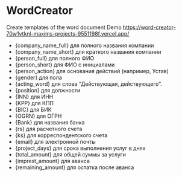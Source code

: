 # WordCreator
Create templates of the word document
Demo https://word-creator-70w1vtknl-maxims-projects-9551198f.vercel.app/

- {company_name_full} для полного названия компании
- {company_name_short} для краткого названия компании
- {person_full} для полного ФИО
- {person_short} для ФИО с инициалами
- {person_action} для основания действий (например, Устав)
- {gender} для пола
- {acting_word} для слова “Действующая, действующего”. 
- {position} для должности
- {INN} для ИНН
- {KPP} для КПП
- {BIC} для БИК
- {OGRN} для ОГРН
- {Bank} для названия банка
- {rs} для расчетного счета
- {ks} для корреспондентского счета
- {email} для электронной почты
- {project_days} для срока выполнения услуг в днях
- {total_amount} для общей суммы за услуги
- {imprest_amount} для аванса
- {remaining_amount} для остатка после аванса

